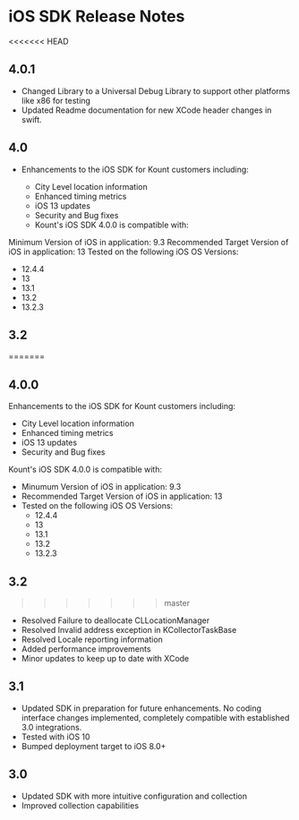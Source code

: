 # iOS SDK Release Notes

<<<<<<< HEAD
## 4.0.1

* Changed Library to a Universal Debug Library to support other platforms like x86 for testing
* Updated Readme documentation for new XCode header changes in swift.

## 4.0

* Enhancements to the iOS SDK for Kount customers including:

  * City Level location information
  * Enhanced timing metrics
  * iOS 13 updates
  * Security and Bug fixes
  * Kount's iOS SDK 4.0.0 is compatible with:

Minimum Version of iOS in application: 9.3
Recommended Target Version of iOS in application: 13
Tested on the following iOS OS Versions:

* 12.4.4
* 13
* 13.1
* 13.2
* 13.2.3

## 3.2
=======
## 4.0.0

Enhancements to the iOS SDK for Kount customers including:
* City Level location information
* Enhanced timing metrics
* iOS 13 updates
* Security and Bug fixes

Kount's iOS SDK 4.0.0 is compatible with:
* Minumum Version of iOS in application: 9.3
* Recommended Target Version of iOS in application: 13
* Tested on the following iOS OS Versions:
  * 12.4.4
  * 13
  * 13.1
  * 13.2
  * 13.2.3

## 3.2 
>>>>>>> master

* Resolved Failure to deallocate CLLocationManager
* Resolved Invalid address exception in KCollectorTaskBase
* Resolved Locale reporting information
* Added performance improvements
* Minor updates to keep up to date with XCode

## 3.1

* Updated SDK in preparation for future enhancements. No coding interface changes implemented, completely compatible with established 3.0 integrations.
* Tested with iOS 10
* Bumped deployment target to iOS 8.0+

## 3.0

* Updated SDK with more intuitive configuration and collection
* Improved collection capabilities
